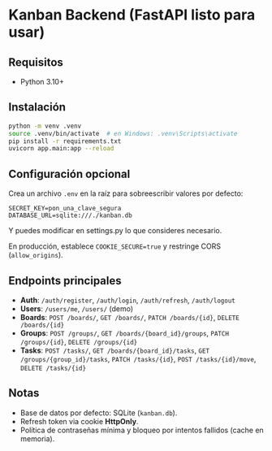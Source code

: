 # Kanban Backend (FastAPI listo para usar)
## Requisitos
- Python 3.10+

## Instalación
```bash
python -m venv .venv
source .venv/bin/activate  # en Windows: .venv\Scripts\activate
pip install -r requirements.txt
uvicorn app.main:app --reload
```

## Configuración opcional
Crea un archivo `.env` en la raíz para sobreescribir valores por defecto:
```
SECRET_KEY=pon_una_clave_segura
DATABASE_URL=sqlite:///./kanban.db
```

Y puedes modificar en settings.py lo que consideres necesario.

En producción, establece `COOKIE_SECURE=true` y restringe CORS (`allow_origins`).

## Endpoints principales
- **Auth**: `/auth/register`, `/auth/login`, `/auth/refresh`, `/auth/logout`
- **Users**: `/users/me`, `/users/` (demo)
- **Boards**: `POST /boards/`, `GET /boards/`, `PATCH /boards/{id}`, `DELETE /boards/{id}`
- **Groups**: `POST /groups/`, `GET /boards/{board_id}/groups`, `PATCH /groups/{id}`, `DELETE /groups/{id}`
- **Tasks**: `POST /tasks/`, `GET /boards/{board_id}/tasks`, `GET /groups/{group_id}/tasks`, `PATCH /tasks/{id}`, `POST /tasks/{id}/move`, `DELETE /tasks/{id}`

## Notas
- Base de datos por defecto: SQLite (`kanban.db`).
- Refresh token via cookie **HttpOnly**.
- Política de contraseñas mínima y bloqueo por intentos fallidos (cache en memoria).